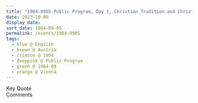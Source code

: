 ```yaml
---
title: "1984-0905 Public Program, Day 1, Christian Tradition and Christ, Vienna, Austria"
date: 2023-10-09
display_date: 
sort_date: 1984-09-05
permalink: /events/1984-0905
tags:
  - blue @ English
  - brown @ Austria
  - crimson @ 1984
  - deeppink @ Public Program
  - green @ 1984-09
  - orange @ Vienna
---
```


<wave-list>
  <list-title color="green" width="75">Key Quote</list-title>
  <list-item color="BlanchedAlmond"  width="200"></list-item>
  <list-item color="Lavender"></list-item>
  <list-item color="BlanchedAlmond"></list-item>
</wave-list>

<br>

<wave-list>
  <list-title color="green" width="75">Comments</list-title>
  <list-item color="BlanchedAlmond"  width="200"></list-item>
  <list-item color="Lavender"></list-item>
  <list-item color="BlanchedAlmond"></list-item>
</wave-list>
